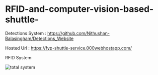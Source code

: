 # RFID-and-computer-vision-based-shuttle-
Detections System : https://github.com/Nithushan-Balasingham/Detections_Website

Hosted Url :  https://fyp-shuttle-service.000webhostapp.com/

RFID System


![total system](https://github.com/Brahmiraj-Tharmapalan/RFID-and-computer-vision-based-shuttle-service/assets/125258961/8c9d185b-f066-4ef5-afc3-f2205838e8f3)
